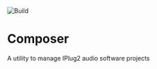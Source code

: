![Build](https://github.com/alexliesenfeld/composer/workflows/Build/badge.svg?branch=master)
# Composer
A utility to manage IPlug2 audio software projects 
